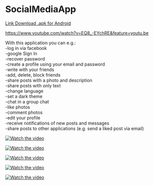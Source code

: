 # SocialMediaApp

<a target="_blank" rel="noopener noreferrer" href="https://drive.google.com/file/d/1m-YMz72uCOlQkkBVJ_GYBSXAtNqu9gka/view?usp=sharing">Link Download .apk for Android</a>

https://www.youtube.com/watch?v=EQ8_-EYchRE&feature=youtu.be

With this application you can e.g.:<br>
-log in via facebook<br>
-google Sign In<br>
-recover password<br>
-create a profile using your email and password<br>
-write with your friends<br>
-add, delete, block friends<br>
-share posts with a photo and description<br>
-share posts with only text<br>
-change language<br>
-set a dark theme<br>
-chat in a group chat<br>
-like photos<br>
-comment photos<br>
-edit your profile<br>
-receive notifications of new posts and messages<br>
-share posts to other applications (e.g. send a liked post via email)<br>

[![Watch the video](https://github.com/mateuszd2411/SocialMediaApp/blob/master/Screenshots/Screenshot_20200816-123155.png?raw=true)](https://www.youtube.com/watch?v=EQ8_-EYchRE&feature=youtu.be)

[![Watch the video](https://github.com/mateuszd2411/SocialMediaApp/blob/master/Screenshots/Screenshot_20200816-123206.png?raw=true)](https://www.youtube.com/watch?v=EQ8_-EYchRE&feature=youtu.be)

[![Watch the video](https://github.com/mateuszd2411/SocialMediaApp/blob/master/Screenshots/Screenshot_20200816-123237.png?raw=true)](https://www.youtube.com/watch?v=EQ8_-EYchRE&feature=youtu.be)

[![Watch the video](https://github.com/mateuszd2411/SocialMediaApp/blob/master/Screenshots/Screenshot_20200816-123253.png?raw=true)](https://www.youtube.com/watch?v=EQ8_-EYchRE&feature=youtu.be)

[![Watch the video](https://github.com/mateuszd2411/SocialMediaApp/blob/master/Screenshots/Screenshot_20200816-123307.png?raw=true)](https://www.youtube.com/watch?v=EQ8_-EYchRE&feature=youtu.be)
